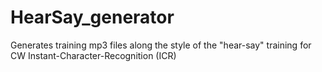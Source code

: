 # HearSay_generator
Generates training mp3 files along the style of the "hear-say" training for CW Instant-Character-Recognition (ICR)

